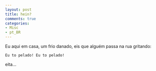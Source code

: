 ```yaml
---
layout: post
title: hein?
comments: true
categories:
- Misc
- pt_BR
---
```

Eu aqui em casa, um frio danado, eis que alguém passa na rua gritando:

```
Eu to pelado! Eu to pelado!
```

eita...
